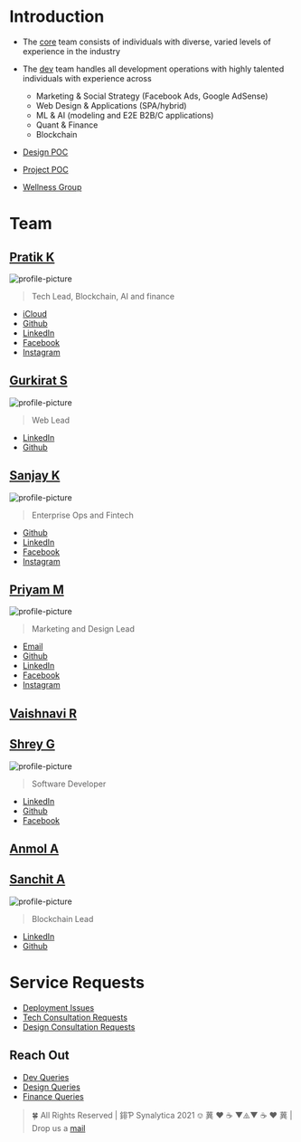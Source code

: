 # Introduction

- The [core](mailto:core@synalytica.xyz) team consists of individuals with diverse, varied  levels of experience in the industry
- The [dev](mailto:dev@synalytica.xyz) team handles all development operations with highly talented individuals with experience across
	- Marketing & Social Strategy (Facebook Ads, Google AdSense)
	- Web Design & Applications (SPA/hybrid)
	- ML & AI (modeling and E2E B2B/C applications)
	- Quant & Finance
	- Blockchain

- [Design POC](mailto:priyam@synalytica.one)
- [Project POC](mailto:contact@synalytica.xyz)
- [Wellness Group](mailto:wellness@synalytica.xyz)

# Team

## [Pratik K](https://www.linkedin.com/in/pratik-kamble/)
![profile-picture](https://gravatar.com/avatar/adfed1eede1f6e28c67f3708e997a896?s=400&d=robohash&r=x)
> Tech Lead, Blockchain, AI and finance
- [iCloud](mailto:pk13055@icloud.com)
- [Github](https://github.com/pk13055)
- [LinkedIn](https://www.linkedin.com/in/pratik-kamble/)
- [Facebook](https://www.facebook.com/who.pk/)
- [Instagram](https://www.instagram.com/pk13055/)

## [Gurkirat S](mailto:gsc@synalytica.xyz)
![profile-picture](https://gravatar.com/avatar/7d5f94b9df2cca53057676b3cb8c53e8?s=400)
> Web Lead

- [LinkedIn](https://www.linkedin.com/in/gsc2001/)
- [Github](https://github.com/gsc2001)


## [Sanjay K](http://www.mystertech.com)
![profile-picture](https://gravatar.com/avatar/81981acf2ede9ae2af3b9dc1bad3a285?s=400&d=robohash&r=x)
> Enterprise Ops and Fintech
- [Github](https://github.com/MysterTech)
- [LinkedIn](https://www.linkedin.com/in/cmsanjaykrishna/)
- [Facebook](https://www.facebook.com/cmsanjaykrishna/)
- [Instagram](https://www.instagram.com/let_there_be_me/)

## [Priyam M](https://www.linkedin.com/in/priyam-maheshwari/)
![profile-picture](https://gravatar.com/avatar/9ebc1153f5bc254b8ef33f84f6801ee6?s=400&d=robohash&r=x)
> Marketing and Design Lead
- [Email](mailto:priyam@synalytica.one)
- [Github](https://github.com/priyam29)
- [LinkedIn](https://www.linkedin.com/in/priyam-maheshwari/)
- [Facebook](https://www.facebook.com/priyam.maheshwari.5)
- [Instagram](https://www.instagram.com/preyamble/)

## [Vaishnavi R]()
<!-- add additional links, if you feel like -->

## [Shrey G](mailto:shrey@synalytica.xyz)
![profile-picture](https://gravatar.com/avatar/54b8909fc51ce5d4931364c38847313b?s=400&d=robohash&r=x)
> Software Developer

- [LinkedIn](https://www.linkedin.com/in/shrey-gupta-18273518a/)
- [Github](https://github.com/shreygupta2809)
- [Facebook](https://www.facebook.com/shreygupta2809)

## [Anmol A]()
<!-- add additional links, if you feel like -->

## [Sanchit A](https://www.linkedin.com/in/tichnas/)
![profile-picture](https://gravatar.com/avatar/4f36cb516dccba98447f91ccdb5398ad?s=400)
> Blockchain Lead

- [LinkedIn](https://www.linkedin.com/in/tichnas/)
- [Github](https://github.com/tichnas)


<!-- TODO: add other team members here -->

# Service Requests

- [Deployment Issues](mailto:logs-deployments-aaaaef7ylgm6adxa5aghffdysi@synalytica.slack.com)
- [Tech Consultation Requests](mailto:contact@synalytica.xyz)
- [Design Consultation Requests](mailto:design@synalytica.one)

## Reach Out

- [Dev Queries](mailto:dev@synalytica.xyz)
- [Design Queries](mailto:design@synalytica.one)
- [Finance Queries](mailto:quant@synalytica.xyz)

> 🍀 All Rights Reserved | 䤵Ƥ Synalytica 2021 ⎊
> 䔬 ♥ ☕ ▼⧌▼ ☕ ♥ 䔬 | Drop us a [mail](mailto:contact@synalytica.xyz)
